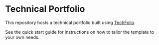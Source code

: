 # Technical Portfolio

This repository hosts a technical portfolio built using [TechFolio](http://nmnag16.github.io). 

See the quick start guide for instructions on how to tailor the template to your own needs.


